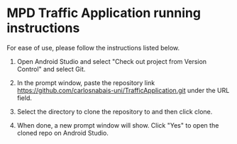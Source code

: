 # MPD Traffic Application running instructions

For ease of use, please follow the instructions listed below.

1. Open Android Studio and select "Check out project from Version Control" and select Git.

2. In the prompt window, paste the repository link https://github.com/carlosnabais-uni/TrafficApplication.git under the URL field.

3. Select the directory to clone the repository to and then click clone.

4. When done, a new prompt window will show. Click "Yes" to open the cloned repo on Android Studio. 

